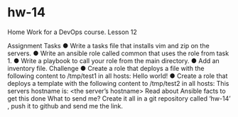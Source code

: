 # hw-14
Home Work for a DevOps course. Lesson 12

Assignment
Tasks
● Write a tasks file that installs vim and zip on the servers.
● Write an ansible role called common that uses the role from task 1.
● Write a playbook to call your role from the main directory.
● Add an inventory file.
Challenge
● Create a role that deploys a file with the following content to /tmp/test1 in all
hosts:
Hello world!
● Create a role that deploys a template with the following content to /tmp/test2 in all
hosts:
This servers hostname is: <the server’s hostname>
Read about Ansible facts to get this done
What to send me?
Create it all in a git repository called ‘hw-14’ , push it to github and send me the link.
